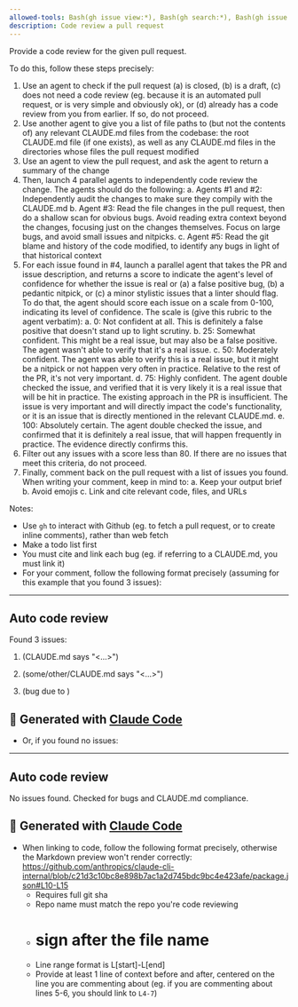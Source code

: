 ```yaml
---
allowed-tools: Bash(gh issue view:*), Bash(gh search:*), Bash(gh issue list:*), Bash(gh api:*), Bash(gh pr comment:*), Bash(gh pr diff:*), Bash(gh pr view:*), Bash(gh pr review:*), Bash(gh pr list:*)
description: Code review a pull request
---
```


Provide a code review for the given pull request.

To do this, follow these steps precisely:

1. Use an agent to check if the pull request (a) is closed, (b) is a draft, (c) does not need a code review (eg. because it is an automated pull request, or is very simple and obviously ok), or (d) already has a code review from you from earlier. If so, do not proceed.
2. Use another agent to give you a list of file paths to (but not the contents of) any relevant CLAUDE.md files from the codebase: the root CLAUDE.md file (if one exists), as well as any CLAUDE.md files in the directories whose files the pull request modified
3. Use an agent to view the pull request, and ask the agent to return a summary of the change
4. Then, launch 4 parallel agents to independently code review the change. The agents should do the following:
   a. Agents #1 and #2: Independently audit the changes to make sure they compily with the CLAUDE.md
   b. Agent #3: Read the file changes in the pull request, then do a shallow scan for obvious bugs. Avoid reading extra context beyond the changes, focusing just on the changes themselves. Focus on large bugs, and avoid small issues and nitpicks.
   c. Agent #5: Read the git blame and history of the code modified, to identify any bugs in light of that historical context
5. For each issue found in #4, launch a parallel agent that takes the PR and issue description, and returns a score to indicate the agent's level of confidence for whether the issue is real or (a) a false positive bug, (b) a pedantic nitpick, or (c) a minor stylistic issues that a linter should flag. To do that, the agent should score each issue on a scale from 0-100, indicating its level of confidence. The scale is (give this rubric to the agent verbatim):
   a. 0: Not confident at all. This is definitely a false positive that doesn't stand up to light scrutiny.
   b. 25: Somewhat confident. This might be a real issue, but may also be a false positive. The agent wasn't able to verify that it's a real issue.
   c. 50: Moderately confident. The agent was able to verify this is a real issue, but it might be a nitpick or not happen very often in practice. Relative to the rest of the PR, it's not very important.
   d. 75: Highly confident. The agent double checked the issue, and verified that it is very likely it is a real issue that will be hit in practice. The existing approach in the PR is insufficient. The issue is very important and will directly impact the code's functionality, or it is an issue that is directly mentioned in the relevant CLAUDE.md.
   e. 100: Absolutely certain. The agent double checked the issue, and confirmed that it is definitely a real issue, that will happen frequently in practice. The evidence directly confirms this.
6. Filter out any issues with a score less than 80. If there are no issues that meet this criteria, do not proceed.
7. Finally, comment back on the pull request with a list of issues you found. When writing your comment, keep in mind to:
   a. Keep your output brief
   b. Avoid emojis
   c. Link and cite relevant code, files, and URLs

Notes:

- Use `gh` to interact with Github (eg. to fetch a pull request, or to create inline comments), rather than web fetch
- Make a todo list first
- You must cite and link each bug (eg. if referring to a CLAUDE.md, you must link it)
- For your comment, follow the following format precisely (assuming for this example that you found 3 issues):

---

## Auto code review

Found 3 issues:

1. <brief description of bug> (CLAUDE.md says "<...>")

<link to file and line with full sha1 + line range for context, eg. https://github.com/anthropics/claude-code/blob/1d54823877c4de72b2316a64032a54afc404e619/README.md#L13-L17>

2. <brief description of bug> (some/other/CLAUDE.md says "<...>")

<link to file and line with full sha1 + line range for context>

3. <brief description of bug> (bug due to <file and code snippet>)

<link to file and line with full sha1 + line range for context>

## 🤖 Generated with [Claude Code](https://claude.ai/code)

- Or, if you found no issues:

---

## Auto code review

No issues found. Checked for bugs and CLAUDE.md compliance.

## 🤖 Generated with [Claude Code](https://claude.ai/code)

- When linking to code, follow the following format precisely, otherwise the Markdown preview won't render correctly: https://github.com/anthropics/claude-cli-internal/blob/c21d3c10bc8e898b7ac1a2d745bdc9bc4e423afe/package.json#L10-L15
  - Requires full git sha
  - Repo name must match the repo you're code reviewing
  - # sign after the file name
  - Line range format is L[start]-L[end]
  - Provide at least 1 line of context before and after, centered on the line you are commenting about (eg. if you are commenting about lines 5-6, you should link to `L4-7`)
